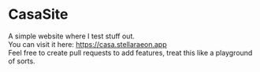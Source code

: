 # CasaSite
A simple website where I test stuff out.  
You can visit it here: https://casa.stellaraeon.app  
Feel free to create pull requests to add features, treat this like a playground of sorts.